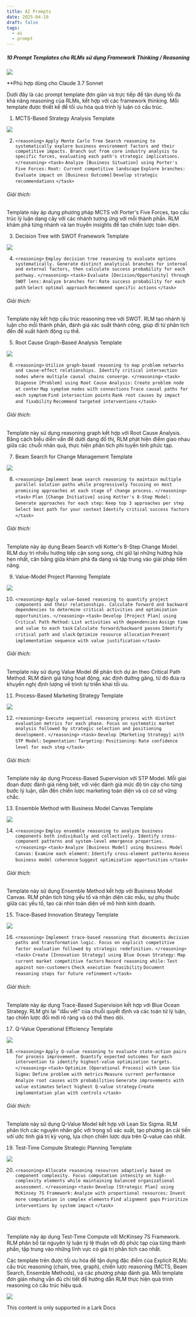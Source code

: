 ```yaml
---
title: AI Prompts
date: 2025-04-10
draft: false
tags:
  - ai
  - prompt
---
```

##### 10 Prompt Templates cho RLMs sử dụng Framework Thinking / Reasoning

![](https://wsgxall6ggaw.sg.larksuite.com/space/api/box/stream/download/asynccode/?code=YmEzYjAwNTE4ZmM2MTYyNDcyMGY4NTljNzk3MWFlZGNfWTk1cE5ZQkR1UzBFYUY5a1JRbXU5bWJYemhLenJBTWpfVG9rZW46TWd1M2JqOHh3b0J1ZWR4N3lOUWxsd0N1Z3VnXzE3NDQyMjAyNDc6MTc0NDIyMzg0N19WNA)

**Phù hợp dùng cho Claude 3.7 Sonnet

Dưới đây là các prompt template đơn giản và trực tiếp để tận dụng tối đa khả năng reasoning của RLMs, kết hợp với các framework thinking. Mỗi template được thiết kế để tối ưu hóa quá trình lý luận có cấu trúc.

1. MCTS-Based Strategy Analysis Template
    

![](https://wsgxall6ggaw.sg.larksuite.com/space/api/box/stream/download/asynccode/?code=MWRjYzYzYjUwMjc4ZDI5YTE5ZDliODFjNmU5Nzc3OGFfdnZPMjR1MzJ4eGUydmR2MVlTaWJ5ZmNCOUJGWVVLenlfVG9rZW46U0dyRGJkdVJDbzg1NlF4SG9vRWxNR1paZ2FjXzE3NDQyMjAyNDc6MTc0NDIyMzg0N19WNA)

2. `<reasoning>` `Apply Monte Carlo Tree Search reasoning to systematically explore business environment factors and their competitive impacts. Branch out from core industry analysis to specific forces, evaluating each path's strategic implications.` `</reasoning>` `<task>` `Analyze [Business Situation] using Porter's Five Forces:` `Root: Current competitive landscape` `Explore branches:` `Evaluate impact on [Business Outcome]` `Develop strategic recommendations` `</task>`
    

###### Giải thích:

Template này áp dụng phương pháp MCTS với Porter's Five Forces, tạo cấu trúc lý luận dạng cây với các nhánh tương ứng với mỗi thành phần. RLM khám phá từng nhánh và lan truyền insights để tạo chiến lược toàn diện.

3. Decision Tree with SWOT Framework Template
    

![](https://wsgxall6ggaw.sg.larksuite.com/space/api/box/stream/download/asynccode/?code=YmUwNTAwMWQyZmU2ZDUyZjAwMDU4YTRhNWU3NDkxNjdfNkhDWlN2MjU1eGRzUVZxNE90Qll0ajZSVVBvUFhBZWxfVG9rZW46SkhKaWJLUU9JbzFxZzl4U1hjM2xjUDk3ZzFjXzE3NDQyMjAyNDc6MTc0NDIyMzg0N19WNA)

4. `<reasoning>` `Employ decision tree reasoning to evaluate options systematically. Generate distinct analytical branches for internal and external factors, then calculate success probability for each pathway.` `</reasoning>` `<task>` `Evaluate [Decision/Opportunity] through SWOT lens:` `Analyze branches for:` `Rate success probability for each path` `Select optimal approach` `Recommend specific actions` `</task>`
    

###### Giải thích:

Template này kết hợp cấu trúc reasoning tree với SWOT. RLM tạo nhánh lý luận cho mỗi thành phần, đánh giá xác suất thành công, giúp đi từ phân tích đến đề xuất hành động cụ thể.

5. Root Cause Graph-Based Analysis Template
    

![](https://wsgxall6ggaw.sg.larksuite.com/space/api/box/stream/download/asynccode/?code=OGM3OTdjZjQ3NmE3YjI1YWZiNTM4ODVjZWQwYWY2OWFfSUJuNllIMEZ0dmN6WkI0N3JmY09pZmxITEg3dEx4NmxfVG9rZW46WmhqWmJ0dDVDb05Lc2F4TEswZmxMUDBXZ0VlXzE3NDQyMjAyNDc6MTc0NDIyMzg0N19WNA)

6. `<reasoning>` `Utilize graph-based reasoning to map problem networks and cause-effect relationships. Identify critical intersection nodes where multiple causal chains converge.` `</reasoning>` `<task>` `Diagnose [Problem] using Root Cause Analysis:` `Create problem node at center` `Map symptom nodes with connections` `Trace causal paths for each symptom` `Find intersection points` `Rank root causes by impact and fixability` `Recommend targeted interventions` `</task>`
    

###### Giải thích:

Template này sử dụng reasoning graph kết hợp với Root Cause Analysis. Bằng cách biểu diễn vấn đề dưới dạng đồ thị, RLM phát hiện điểm giao nhau giữa các chuỗi nhân quả, thực hiện phân tích phi tuyến tính phức tạp.

7. Beam Search for Change Management Template
    

![](https://wsgxall6ggaw.sg.larksuite.com/space/api/box/stream/download/asynccode/?code=YzA0ZWVjYTQ2MGRjNDYwYmU1MzY3ZmFmN2IyMDFiNWJfY29nd2lTTk4yMThTOFRsVGI2b2wzRHdpUTRNYkFPYWVfVG9rZW46Uk1kemJWNU9vb2VWbG14RVowaWxoODJaZ2RtXzE3NDQyMjAyNDc6MTc0NDIyMzg0N19WNA)

8. `<reasoning>` `Implement beam search reasoning to maintain multiple parallel solution paths while progressively focusing on most promising approaches at each stage of change process.` `</reasoning>` `<task>` `Plan [Change Initiative] using Kotter's 8-Step Model:` `Generate approaches for each step:` `Keep top 3 approaches per step` `Select best path for your context` `Identify critical success factors` `</task>`
    

###### Giải thích:

Template này áp dụng Beam Search với Kotter's 8-Step Change Model. RLM duy trì nhiều hướng tiếp cận song song, chỉ giữ lại những hướng hứa hẹn nhất, cân bằng giữa khám phá đa dạng và tập trung vào giải pháp tiềm năng.

9. Value-Model Project Planning Template
    

![](https://wsgxall6ggaw.sg.larksuite.com/space/api/box/stream/download/asynccode/?code=MTUxNzRiNGU3NGE4NzgyODQwZjI2MTFmMWM4OGI2MGVfTG1vQ1A3SUlIdDlWU0lTT0lkMUo3cFp1RzlmV1E2cTFfVG9rZW46REpvdWJMTUpLb09YMFl4ejhMeGxXd2MxZ21oXzE3NDQyMjAyNDc6MTc0NDIyMzg0N19WNA)

10. `<reasoning>` `Apply value-based reasoning to quantify project components and their relationships. Calculate forward and backward dependencies to determine critical activities and optimization opportunities.` `</reasoning>` `<task>` `Develop [Project Plan] using Critical Path Method:` `List activities with dependencies` `Assign time and value to each task` `Calculate forward/backward passes` `Identify critical path and slack` `Optimize resource allocation` `Present implementation sequence with value justification` `</task>`
    

###### Giải thích:

Template này sử dụng Value Model để phân tích dự án theo Critical Path Method. RLM đánh giá từng hoạt động, xác định đường găng, từ đó đưa ra khuyến nghị định lượng về trình tự triển khai tối ưu.

11. Process-Based Marketing Strategy Template
    

![](https://wsgxall6ggaw.sg.larksuite.com/space/api/box/stream/download/asynccode/?code=OWZkOTI2NTgxMGQwZWUwMTdhNDZlZTQyZDE0OTQ0NjNfeGxZcVBETkR2MFhtUUNSQjBraUl5UENLNGkzcUxycFpfVG9rZW46Q0k3ZGI1UmhVb3REVXp4dm1BVGw1OWhUZ05nXzE3NDQyMjAyNDc6MTc0NDIyMzg0N19WNA)

12. `<reasoning>` `Execute sequential reasoning process with distinct evaluation metrics for each phase. Focus on systematic market analysis followed by strategic selection and positioning development.` `</reasoning>` `<task>` `Develop [Marketing Strategy] with STP Model:` `Segmentation:` `Targeting:` `Positioning:` `Rate confidence level for each step` `</task>`
    

###### Giải thích:

Template này áp dụng Process-Based Supervision với STP Model. Mỗi giai đoạn được đánh giá riêng biệt, với việc đánh giá mức độ tin cậy cho từng bước lý luận, dẫn đến chiến lược marketing toàn diện và có cơ sở vững chắc.

13. Ensemble Method with Business Model Canvas Template
    

![](https://wsgxall6ggaw.sg.larksuite.com/space/api/box/stream/download/asynccode/?code=ZDdiNjUyNTI5ZWZmNDBmMjU2NGI5NGY0YzkzYTBiZjhfa3JYRlBCdDJRRFppbE1DWFRPVjlBUngzMElkSnROc3JfVG9rZW46Qk81d2I2ZkY0b2RpZEZ4VWNQSmxjOEl3Z1BmXzE3NDQyMjAyNDc6MTc0NDIyMzg0N19WNA)

14. `<reasoning>` `Employ ensemble reasoning to analyze business components both individually and collectively. Identify cross-component patterns and system-level emergence properties.` `</reasoning>` `<task>` `Analyze [Business Model] using Business Model Canvas:` `Examine each element:` `Identify cross-element patterns` `Assess business model coherence` `Suggest optimization opportunities` `</task>`
    

###### Giải thích:

Template này sử dụng Ensemble Method kết hợp với Business Model Canvas. RLM phân tích từng yếu tố và nhận diện các mẫu, sự phụ thuộc giữa các yếu tố, tạo cái nhìn toàn diện về mô hình kinh doanh.

15. Trace-Based Innovation Strategy Template
    

![](https://wsgxall6ggaw.sg.larksuite.com/space/api/box/stream/download/asynccode/?code=NWQ5MDg3ZmZjMmUyNTA0YjYyNzVjYzk0YjUzY2M5MjNfdWFZSjZZdGFscFlZNnZWYzd0aGVTWURKbU1TaTk2RThfVG9rZW46VTVXU2JsM0JPb215dXR4MjdaZmwycjhRZzVlXzE3NDQyMjAyNDc6MTc0NDIyMzg0N19WNA)

16. `<reasoning>` `Implement trace-based reasoning that documents decision paths and transformation logic. Focus on explicit competitive factor evaluation followed by strategic redefinition.` `</reasoning>` `<task>` `Create [Innovation Strategy] using Blue Ocean Strategy:` `Map current market competitive factors` `Record reasoning while:` `Test against non-customers` `Check execution feasibility` `Document reasoning steps for future refinement` `</task>`
    

###### Giải thích:

Template này áp dụng Trace-Based Supervision kết hợp với Blue Ocean Strategy. RLM ghi lại "dấu vết" của chuỗi quyết định và các toán tử lý luận, tạo chiến lược đổi mới rõ ràng và có thể theo dõi.

17. Q-Value Operational Efficiency Template
    

![](https://wsgxall6ggaw.sg.larksuite.com/space/api/box/stream/download/asynccode/?code=NWMwNzgwNmEwYmNlODE0NGRhNGVkZWFlYjllYWFmMjFfaHlKVmQ4T3NGb0FJVTdLUlVIUEZieWJxWjJQbjBoUWpfVG9rZW46TU84R2JPVEFKb2UySHF4VDljRWwwNjlpZ0ZnXzE3NDQyMjAyNDc6MTc0NDIyMzg0N19WNA)

18. `<reasoning>` `Apply Q-value reasoning to evaluate state-action pairs for process improvement. Quantify expected outcomes for each intervention to identify highest-value optimization targets.` `</reasoning>` `<task>` `Optimize [Operational Process] with Lean Six Sigma:` `Define problem with metrics` `Measure current performance` `Analyze root causes with probabilities` `Generate improvements with value estimates` `Select highest Q-value strategy` `Create implementation plan with controls` `</task>`
    

###### Giải thích:

Template này sử dụng Q-Value Model kết hợp với Lean Six Sigma. RLM phân tích các nguyên nhân gốc với trọng số xác suất, tạo phương án cải tiến với ước tính giá trị kỳ vọng, lựa chọn chiến lược dựa trên Q-value cao nhất.

19. Test-Time Compute Strategic Planning Template
    

![](https://wsgxall6ggaw.sg.larksuite.com/space/api/box/stream/download/asynccode/?code=ZTMwOWY3NmQ5YmNhYTY2ZmMwMzc0MjhjMTEyOGM5NzlfSDNiSzFqbVk1b1BQSGZrUGdYZ05POUlwZ3NVNTAwUG1fVG9rZW46QThaRWJ0b2ZOb1lic1J4eTdiQmxaTHFiZzBlXzE3NDQyMjAyNDc6MTc0NDIyMzg0N19WNA)

20. `<reasoning>` `Allocate reasoning resources adaptively based on component complexity. Focus computation intensity on high-complexity elements while maintaining balanced organizational assessment.` `</reasoning>` `<task>` `Develop [Strategic Plan] using McKinsey 7S Framework:` `Analyze with proportional resources:` `Invest more computation in complex elements` `Find alignment gaps` `Prioritize interventions by system impact` `</task>`
    

###### Giải thích:

Template này áp dụng Test-Time Compute với McKinsey 7S Framework. RLM phân bổ tài nguyên lý luận tỷ lệ thuận với độ phức tạp của từng thành phần, tập trung vào những lĩnh vực có giá trị phân tích cao nhất.

Các template trên được tối ưu hóa để tận dụng đặc điểm của Explicit RLMs: cấu trúc reasoning (chain, tree, graph), chiến lược reasoning (MCTS, Beam Search, Ensemble Methods), và các phương pháp đánh giá. Mỗi template đơn giản nhưng vẫn đủ chi tiết để hướng dẫn RLM thực hiện quá trình reasoning có cấu trúc hiệu quả.

![](https://wsgxall6ggaw.sg.larksuite.com/space/api/box/stream/download/asynccode/?code=MTJlNDJhMjM2MzI1MzU0ZTkyNzNjYjc5OWEyOTZiM2ZfdkxUMEJlZDZCR1d5SW9hTG1McGpobTNSVHliRUJJcEVfVG9rZW46WlBON2JxTkZMb2dieUN4cjBDY2xOVDNRZ2hiXzE3NDQyMjAyNDc6MTc0NDIyMzg0N19WNA)

  

  

This content is only supported in a Lark Docs